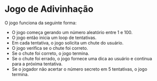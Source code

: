 # Jogo de Adivinhação

O jogo funciona da seguinte forma:

- O jogo começa gerando um número aleatório entre 1 e 100.
- O jogo então inicia um loop de tentativas.
- Em cada tentativa, o jogo solicita um chute do usuário.
- O jogo verifica se o chute foi correto.
- Se o chute foi correto, o jogo termina.
- Se o chute foi errado, o jogo fornece uma dica ao usuário e continua para a próxima tentativa.
- Se o jogador não acertar o número secreto em 5 tentativas, o jogo termina.
